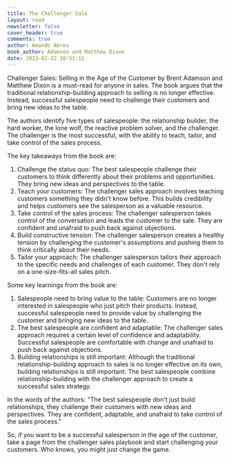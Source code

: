 ```yaml
---
title: The Challenger Sale
layout: read
newsletter: false
cover_header: true
comments: true
author: Amando Abreu
book_author: Adamson and Matthew Dixon
date: 2023-02-22 10:51:11
---
```

Challenger Sales: Selling in the Age of the Customer by Brent Adamson and Matthew Dixon is a must-read for anyone in sales. The book argues that the traditional relationship-building approach to selling is no longer effective. Instead, successful salespeople need to challenge their customers and bring new ideas to the table.

The authors identify five types of salespeople: the relationship builder, the hard worker, the lone wolf, the reactive problem solver, and the challenger. The challenger is the most successful, with the ability to teach, tailor, and take control of the sales process.

The key takeaways from the book are:

1. Challenge the status quo: The best salespeople challenge their customers to think differently about their problems and opportunities. They bring new ideas and perspectives to the table.
2. Teach your customers: The challenger sales approach involves teaching customers something they didn't know before. This builds credibility and helps customers see the salesperson as a valuable resource.
3. Take control of the sales process: The challenger salesperson takes control of the conversation and leads the customer to the sale. They are confident and unafraid to push back against objections.
4. Build constructive tension: The challenger salesperson creates a healthy tension by challenging the customer's assumptions and pushing them to think critically about their needs.
5. Tailor your approach: The challenger salesperson tailors their approach to the specific needs and challenges of each customer. They don't rely on a one-size-fits-all sales pitch.

Some key learnings from the book are:

1. Salespeople need to bring value to the table: Customers are no longer interested in salespeople who just pitch their products. Instead, successful salespeople need to provide value by challenging the customer and bringing new ideas to the table.
2. The best salespeople are confident and adaptable: The challenger sales approach requires a certain level of confidence and adaptability. Successful salespeople are comfortable with change and unafraid to push back against objections.
3. Building relationships is still important: Although the traditional relationship-building approach to sales is no longer effective on its own, building relationships is still important. The best salespeople combine relationship-building with the challenger approach to create a successful sales strategy.

In the words of the authors: "The best salespeople don't just build relationships, they challenge their customers with new ideas and perspectives. They are confident, adaptable, and unafraid to take control of the sales process."

So, if you want to be a successful salesperson in the age of the customer, take a page from the challenger sales playbook and start challenging your customers. Who knows, you might just change the game.